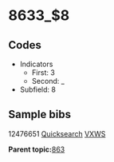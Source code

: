 # 8633\_$8

## Codes

-   Indicators
    -   First: 3
    -   Second: \_
-   Subfield: 8

## Sample bibs

12476651 [Quicksearch](https://search.library.yale.edu/catalog/12476651) [VXWS](http://prodorbis.library.yale.edu:7014/vxws/GetHoldingsService?bibId=12476651)

**Parent topic:**[863](../../tags/863/863.md)


